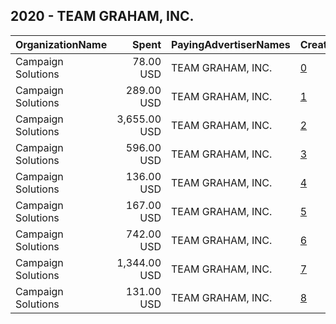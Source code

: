 ## 2020 - TEAM GRAHAM, INC. 
|OrganizationName|Spent|PayingAdvertiserNames|CreativeUrls|Impressions|Genders|AgeBrackets|CountryCodes|BillingAddresses|CandidateBallotInformation|
|:---|---:|:---|:---|---:|:---|:---|:---|:---|:---|
|Campaign Solutions|78.00 USD|TEAM GRAHAM, INC.|[0](https://www.snap.com/political-ads/asset/32749e563582a1722e5cfa1c209e6424128d0a093810c6211a5cfd9b1383e0b3?mediaType=mp4)|4,998||20+|united states|US|Team Graham|
|Campaign Solutions|289.00 USD|TEAM GRAHAM, INC.|[1](https://www.snap.com/political-ads/asset/4df0698297ce7cfffa52cc6df7f086c8199349968c3372db67314ff9d0022d52?mediaType=mp4)|44,466||18+|united states|US|Team Graham|
|Campaign Solutions|3,655.00 USD|TEAM GRAHAM, INC.|[2](https://www.snap.com/political-ads/asset/4c396eba6badddc75f8e044100f1de075477fdd6274436bc46efc17ef23a2a96?mediaType=mp4)|143,974||25+|united states|US|Team Graham|
|Campaign Solutions|596.00 USD|TEAM GRAHAM, INC.|[3](https://www.snap.com/political-ads/asset/6d97eba1eba13a60d39494447dcd9ecb9c8872d8ca34670ee62294115c92fc42?mediaType=mp4)|36,683||20+|united states|US|Team Graham|
|Campaign Solutions|136.00 USD|TEAM GRAHAM, INC.|[4](https://www.snap.com/political-ads/asset/32749e563582a1722e5cfa1c209e6424128d0a093810c6211a5cfd9b1383e0b3?mediaType=mp4)|11,364||20+|united states|US|Team Graham|
|Campaign Solutions|167.00 USD|TEAM GRAHAM, INC.|[5](https://www.snap.com/political-ads/asset/783e43e460cce6da92710932efe3f32d9f8155e0796334d85fe68587ebc2dadf?mediaType=mp4)|13,701||20+|united states|US|Team Graham|
|Campaign Solutions|742.00 USD|TEAM GRAHAM, INC.|[6](https://www.snap.com/political-ads/asset/6d97eba1eba13a60d39494447dcd9ecb9c8872d8ca34670ee62294115c92fc42?mediaType=mp4)|68,553||20+|united states|US|Team Graham|
|Campaign Solutions|1,344.00 USD|TEAM GRAHAM, INC.|[7](https://www.snap.com/political-ads/asset/5869ac0a9a5894589c61c5bca38fcc27fa87e7c05611ba1fb0f87251b6d6586a?mediaType=mp4)|62,856||25+|united states|US|Team Graham|
|Campaign Solutions|131.00 USD|TEAM GRAHAM, INC.|[8](https://www.snap.com/political-ads/asset/783e43e460cce6da92710932efe3f32d9f8155e0796334d85fe68587ebc2dadf?mediaType=mp4)|7,785||20+|united states|US|Team Graham|
